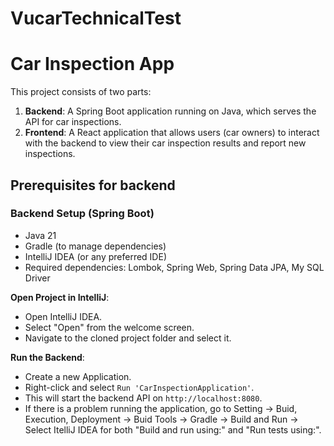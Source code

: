 # VucarTechnicalTest

# Car Inspection App

This project consists of two parts:
1. **Backend**: A Spring Boot application running on Java, which serves the API for car inspections.
2. **Frontend**: A React application that allows users (car owners) to interact with the backend to view their car inspection results and report new inspections.

## Prerequisites for backend 

### Backend Setup (Spring Boot)
- Java 21
- Gradle (to manage dependencies)
- IntelliJ IDEA (or any preferred IDE)
- Required dependencies: Lombok, Spring Web, Spring Data JPA, My SQL Driver 

**Open Project in IntelliJ**:
   - Open IntelliJ IDEA.
   - Select "Open" from the welcome screen.
   - Navigate to the cloned project folder and select it.

**Run the Backend**:
   - Create a new Application.
   - Right-click and select `Run 'CarInspectionApplication'`.
   - This will start the backend API on `http://localhost:8080`.
   - If there is a problem running the application, go to Setting -> Buid, Execution, Deployment -> Buid Tools -> Gradle -> Build and Run -> Select ItelliJ IDEA for both "Build and run using:" and "Run tests using:".
